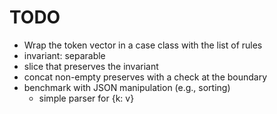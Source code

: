 # TODO

- Wrap the token vector in a case class with the list of rules
- invariant: separable
- slice that preserves the invariant
- concat non-empty preserves with a check at the boundary
- benchmark with JSON manipulation (e.g., sorting)
  - simple parser for {k: v}